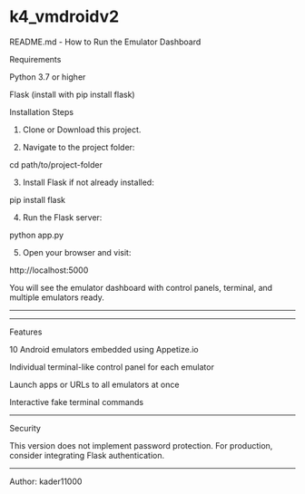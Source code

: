 # k4_vmdroidv2
README.md - How to Run the Emulator Dashboard

Requirements

Python 3.7 or higher

Flask (install with pip install flask)


Installation Steps

1. Clone or Download this project.


2. Navigate to the project folder:



cd path/to/project-folder

3. Install Flask if not already installed:



pip install flask

4. Run the Flask server:



python app.py

5. Open your browser and visit:



http://localhost:5000

You will see the emulator dashboard with control panels, terminal, and multiple emulators ready.


---


---

Features

10 Android emulators embedded using Appetize.io

Individual terminal-like control panel for each emulator

Launch apps or URLs to all emulators at once

Interactive fake terminal commands




---

Security

This version does not implement password protection. For production, consider integrating Flask authentication.


---

Author: kader11000

